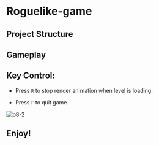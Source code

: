 # Roguelike-game

## Project Structure

## Gameplay

## Key Control:

* Press `R` to stop render animation when level is loading.

* Press `F` to quit game.


![p8-2](https://user-images.githubusercontent.com/64794482/173077825-1ba4bc3b-beff-499e-83f0-3daf532e338e.jpg)

## Enjoy!
